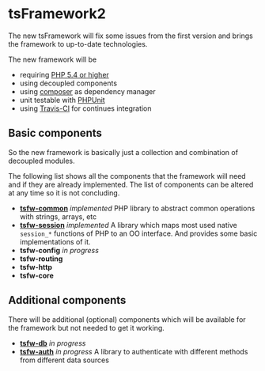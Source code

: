 tsFramework2
============

The new tsFramework will fix some issues from the first version and brings the framework to up-to-date technologies.

The new framework will be

* requiring [PHP 5.4 or higher](http://php.net/manual/de/migration54.php)
* using decoupled components
* using [composer](https://getcomposer.org/) as dependency manager
* unit testable with [PHPUnit](http://phpunit.de/)
* using [Travis-CI](https://travis-ci.org/) for continues integration

## Basic components
So the new framework is basically just a collection and combination of decoupled modules.

The following list shows all the components that the framework will need and if they are already implemented. The list
of components can be altered at any time so it is not concluding.

* **[tsfw-common](https://github.com/TiMESPLiNTER/tsfw-common)** *implemented*
PHP library to abstract common operations with strings, arrays, etc
* **[tsfw-session](https://github.com/TiMESPLiNTER/tsfw-session)** *implemented*
A library which maps most used native `session_*` functions of PHP to an OO interface. And provides some basic implementations of it.
* **tsfw-config** *in progress*
* **tsfw-routing**
* **tsfw-http**
* **tsfw-core**

## Additional components

There will be additional (optional) components which will be available for the framework but not needed to get it working.

* **[tsfw-db](https://github.com/TiMESPLiNTER/tsfw-db)** *in progress*
* **[tsfw-auth](https://github.com/TiMESPLiNTER/tsfw-auth)** *in progress*
A library to authenticate with different methods from different data sources